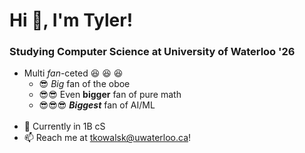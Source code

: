 # Hi 👋, I'm Tyler!

### Studying Computer Science at University of Waterloo '26
- Multi *fan*-ceted 😆 😆 😆
  - 😎 *Big* fan of the oboe
  - 😎😎 Even **bigger** fan of pure math
  - 😎😎😎 ***Biggest*** fan of AI/ML
  <br/>
- 📖 Currently in 1B cS
- :mailbox: Reach me at tkowalsk@uwaterloo.ca! 



<!--
**tkowalski9938/tkowalski9938** is a ✨ _special_ ✨ repository because its `README.md` (this file) appears on your GitHub profile.

Here are some ideas to get you started:

- 🔭 I’m currently working on ...
- 🌱 I’m currently learning ...
- 👯 I’m looking to collaborate on ...
- 🤔 I’m looking for help with ...
- 💬 Ask me about ...
- 📫 How to reach me: ...
- 😄 Pronouns: ...
- ⚡ Fun fact: ...
-->

